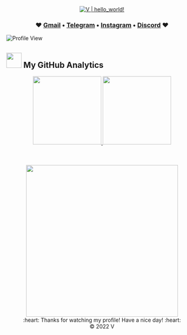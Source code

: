<p align="center">
  <a href="https://github.com/Youknow2509"><img src="https://readme-typing-svg.herokuapp.com?font=SF+Mono&size=50&duration=2311&pause=500&color=80cbc4&center=true&vCenter=true&width=700&height=100&lines=%F0%9F%91%8B+Hello+World+!+;I'm+V" alt="V | hello_world!" /></a>
</p> 
<h3 align="center"> ♥️ <a href="mailto:lytranvinh.work@gmail.com">Gmail</a> • <a href="https://t.me/uknow_2509">Telegram</a> • <a href="https://www.instagram.com/_youknow.2509_">Instagram</a> • <a href="https://discord.com/invite/D2uwJxH">Discord</a> ♥️ </h3>  

![Profile View](https://komarev.com/ghpvc/?username=Youknow2509&style=flat-square)


### <h2> <img src="https://media0.giphy.com/media/cNZqrH5IzOG0xrlWks/giphy.gif?cid=ecf05e47map255q427en9uprqc1sb0unjq5k4fnqg5pmhhs4&rid=giphy.gif&ct=s" width="40px" height="40px"> My GitHub Analytics </h2> 

<div align="center">
  <a href="https://github.com/Youknow2509">
    <img height="180em" src="https://github-stats.agentbot.xyz/api/top-langs/?username=youknow2509&theme=tokyonight&layout=compact" />
    <img height="180em" src="https://github-stats.agentbot.xyz/api?username=youknow2509&count_private=true&show_icons=true&theme=tokyonight" />
    <br></br><br></br>
    <img height="400em" src="https://github-readme-activity-graph.vercel.app/graph?username=youknow2509&bg_color=d2d1ff&color=4c5a9e&line=4c8e9e&point=413e3f&area=true&hide_border=true"/>
  </a>
</div>

<div align="center">
  :heart: Thanks for watching my profile! Have a nice day! :heart: <br/>
  &copy; 2022 V
</div>

